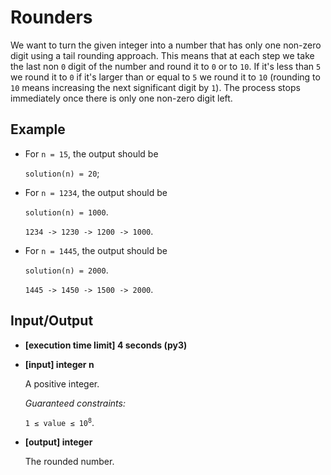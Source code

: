 # Rounders

We want to turn the given integer into a number that has only one non-zero digit using a tail rounding approach. This means that at each step we take the last non `0` digit of the number and round it to `0` or to `10`. If it's less than `5` we round it to `0` if it's larger than or equal to `5` we round it to `10` (rounding to `10` means increasing the next significant digit by `1`). The process stops immediately once there is only one non-zero digit left.

## Example

- For `n = 15`, the output should be

    `solution(n) = 20`;

- For `n = 1234`, the output should be

    `solution(n) = 1000`.

    `1234 -> 1230 -> 1200 -> 1000`.

- For `n = 1445`, the output should be

    `solution(n) = 2000`.

    `1445 -> 1450 -> 1500 -> 2000`.

## Input/Output

- **[execution time limit] 4 seconds (py3)**

- **[input] integer n**

	A positive integer.

	*Guaranteed constraints:*

	<code>1 ≤ value ≤ 10<sup>8</sup></code>.

- **[output] integer**

	The rounded number.
